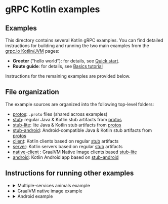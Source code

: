 # gRPC Kotlin examples

## Examples

This directory contains several Kotlin gRPC examples. You can find detailed
instructions for building and running the two main examples from the [grpc.io
Kotlin/JVM][] pages:

- **Greeter** ("hello world"): for details, see [Quick start][].
- **Route guide**: for details, see [Basics tutorial][]

Instructions for the remaining examples are provided below.

## File organization

The example sources are organized into the following top-level folders:

- [protos][]: `.proto` files (shared across examples)
- [stub][]: regular Java & Kotlin stub artifacts from [protos][]
- [stub-lite][]: lite Java & Kotlin stub artifacts from [protos][]
- [stub-android][]: Android-compatible Java & Kotlin stub artifacts from [protos][]
- [client](client): Kotlin clients based on regular [stub][] artifacts
- [server](server): Kotlin servers based on regular [stub][] artifacts
- [native-client](native-client) : GraalVM Native Image clients based [stub-lite][]
- [android](android): Kotlin Android app based on [stub-android][]

## Instructions for running other examples

- <details>
  <summary>Multiple-services animals example</summary>

  Start the server:

  ```sh
  ./gradlew :server:AnimalsServer
  ```

  In another console, run the client against the "dog", "pig", and "sheep" services:

  ```sh
  ./gradlew :client:AnimalsClient --args=dog
  ./gradlew :client:AnimalsClient --args=pig
  ./gradlew :client:AnimalsClient --args=sheep
  ```

- <details>
  <summary>GraalVM native image example</summary>

  Start the server:

  ```sh
  ./gradlew :server:HelloWorldServer
  ```

  In another console, create the native image client and run it:

  ```sh
  ./gradlew :native-client:nativeImage
  native-client/build/graal/hello-world
  ```

- <details>
  <summary>Android example</summary>

  Start the server:

  ```sh
  ./gradlew :server:HelloWorldServer
  ```

  Run the Client:

  1. [Download Android Command Line Tools](https://developer.android.com/studio)

  1. Install the SDK:

      ```sh
      mkdir android-sdk
      cd android-sdk
      unzip PATH_TO_SDK_ZIP/sdk-tools-linux-VERSION.zip
      mv cmdline-tools latest
      mkdir cmdline-tools
      mv latest cmdline-tools
      cmdline-tools/latest/bin/sdkmanager --update
      cmdline-tools/latest/bin/sdkmanager "platforms;android-30" "build-tools;30.0.3" "extras;google;m2repository" "extras;android;m2repository"
      cmdline-tools/latest/bin/sdkmanager --licenses
      ```

  1. Set an env var pointing to the `android-sdk`

      ```sh
      export ANDROID_SDK_ROOT=PATH_TO_SDK/android-sdk
      ```

  1. Run the build from this project's dir:

      ```sh
      ./gradlew :android:build
      ```

  1. You can either run on an emulator or a physical device and you can either
      connect to the server running on your local machine, or connect to a server
      you deployed on the cloud.

      * Emulator + Local Server:

        * From the command line:

          ```sh
          ./gradlew :android:installDebug
          ```

        * From Android Studio / IntelliJ, navigate to
          `android/src/main/kotlin/io/grpc/examples/helloworld` and right-click on
          `MainActivity` and select `Run`.

      * Physical Device + Local Server:

        * From the command line:

          1. [Setup adb](https://developer.android.com/studio/run/device)
          1. `./gradlew :android:installDebug -PserverUrl=http://YOUR_MACHINE_IP:50051/`

        * From Android Studio / IntelliJ:

          1. Create a `gradle.properties` file in your root project directory containing:

              ```sh
              serverUrl=http://YOUR_MACHINE_IP:50051/
              ```

          1. Navigate to `android/src/main/kotlin/io/grpc/examples/helloworld` and right-click on `MainActivity` and select `Run`.

      * Emulator or Physical Device + Cloud:

        * From the command line:

          1. [setup adb](https://developer.android.com/studio/run/device)
          1. `./gradlew :android:installDebug -PserverUrl=https://YOUR_SERVER/`

        * From Android Studio / IntelliJ:

          1. Create a `gradle.properties` file in your root project directory containing:

              ```sh
              serverUrl=https://YOUR_SERVER/
              ```

          1. Navigate to `android/src/main/kotlin/io/grpc/examples/helloworld` and right-click on `MainActivity` and select `Run`.

[Basics tutorial]: https://grpc.io/docs/languages/kotlin/basics/
[grpc.io Kotlin/JVM]: https://grpc.io/docs/languages/kotlin/
[protos]: protos
[Quick start]: https://grpc.io/docs/languages/kotlin/quickstart/
[stub]: stub
[stub-android]: stub-android
[stub-lite]: stub-lite
